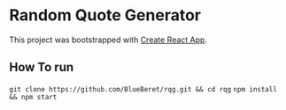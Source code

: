 # Random Quote Generator

This project was bootstrapped with [Create React App](https://github.com/facebook/create-react-app).

## How To run
`git clone https://github.com/BlueBeret/rqg.git && cd rqg`
`npm install && npm start`